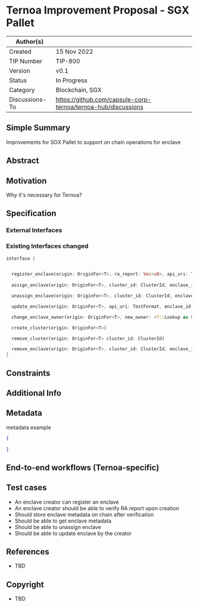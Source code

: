 # Ternoa Improvement Proposal - SGX Pallet

| Author(s)      |  |
| ----------- | ----------- |
| Created   | 15 Nov 2022       |
| TIP Number   | TIP-800       |
| Version   | v0.1       |
| Status | In Progress       |
| Category   | Blockchain, SGX       |
| Discussions-To   | https://github.com/capsule-corp-ternoa/ternoa-hub/discussions

## Simple Summary

Improvements for SGX Pallet to support on chain operations for enclave

## Abstract



## Motivation

Why it's necessary for Ternoa?

## Specification

### External Interfaces


### Existing Interfaces changed

```rust
interface {


  register_enclave(origin: OriginFor<T>, ra_report: Vec<u8>, api_uri: TextFormat)
		
  assign_enclave(origin: OriginFor<T>, cluster_id: ClusterId, enclave_id: EnclaveId)

  unassign_enclave(origin: OriginFor<T>, cluster_id: ClusterId, enclave_id: EnclaveId)

  update_enclave(origin: OriginFor<T>, api_uri: TextFormat, enclave_id: EnclaveId, cluster_id: ClusterId)

  change_enclave_owner(origin: OriginFor<T>, new_owner: <T::Lookup as StaticLookup>::Source, enclave_id: EnclaveId)

  create_cluster(origin: OriginFor<T>)

  remove_cluster(origin: OriginFor<T> cluster_id: ClusterId)

  remove_enclave(origin: OriginFor<T>, cluster_id: ClusterId, enclave_id: EnclaveId)
}
```

## Constraints

## Additional Info

## Metadata

metadata example

```json
{
	
}
```

## End-to-end workflows (Ternoa-specific)

## Test cases

* An enclave creator can register an enclave
* An enclave creator should be able to verify RA report upon creation
* Should store enclave metadata on chain after verification
* Should be able to get enclave metadata
* Should be able to unassign enclave
* Should be able to update enclave by the creator
 
## References
* TBD

## Copyright
* TBD
